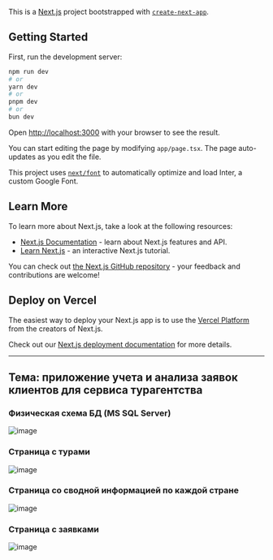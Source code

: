This is a [Next.js](https://nextjs.org/) project bootstrapped with [`create-next-app`](https://github.com/vercel/next.js/tree/canary/packages/create-next-app).

## Getting Started

First, run the development server:

```bash
npm run dev
# or
yarn dev
# or
pnpm dev
# or
bun dev
```

Open [http://localhost:3000](http://localhost:3000) with your browser to see the result.

You can start editing the page by modifying `app/page.tsx`. The page auto-updates as you edit the file.

This project uses [`next/font`](https://nextjs.org/docs/basic-features/font-optimization) to automatically optimize and load Inter, a custom Google Font.

## Learn More

To learn more about Next.js, take a look at the following resources:

- [Next.js Documentation](https://nextjs.org/docs) - learn about Next.js features and API.
- [Learn Next.js](https://nextjs.org/learn) - an interactive Next.js tutorial.

You can check out [the Next.js GitHub repository](https://github.com/vercel/next.js/) - your feedback and contributions are welcome!

## Deploy on Vercel

The easiest way to deploy your Next.js app is to use the [Vercel Platform](https://vercel.com/new?utm_medium=default-template&filter=next.js&utm_source=create-next-app&utm_campaign=create-next-app-readme) from the creators of Next.js.

Check out our [Next.js deployment documentation](https://nextjs.org/docs/deployment) for more details.

----

## Тема: приложение учета и анализа заявок клиентов для сервиса турагентства  

### Физическая схема БД (MS SQL Server)  
![image](https://github.com/martin1917/BIHD/assets/63655028/ea7f30a5-88c7-4968-86ad-e6df60c8dcb9)  

### Страница с турами  
![image](https://github.com/martin1917/BIHD/assets/63655028/32c0b36e-c7d1-4d5d-995d-7e46bcb365bb)

### Страница со сводной информацией по каждой стране
![image](https://github.com/martin1917/BIHD/assets/63655028/d46be4da-6a33-4974-abe0-6c30db625235)

### Страница с заявками
![image](https://github.com/martin1917/BIHD/assets/63655028/561a66e8-81a2-4e3c-a284-4b6ac55e4b80)  
